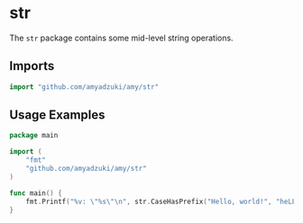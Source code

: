 # str
The `str` package contains some mid-level string operations.

## Imports
```go
import "github.com/amyadzuki/amy/str"
```

## Usage Examples
```go
package main

import (
	"fmt"
	"github.com/amyadzuki/amy/str"
)

func main() {
	fmt.Printf("%v: \"%s\"\n", str.CaseHasPrefix("Hello, world!", "heLLo"), str.Simp("@Amy.Adzuki.1234!"))
}
```
